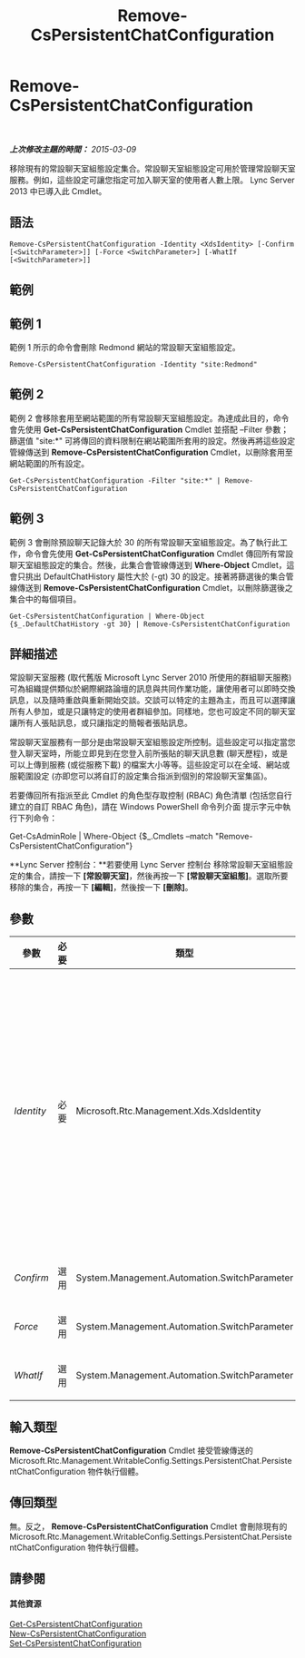 ﻿---
title: Remove-CsPersistentChatConfiguration
TOCTitle: Remove-CsPersistentChatConfiguration
ms:assetid: 5b71b66b-9b9b-4833-94b8-528260cd7589
ms:mtpsurl: https://technet.microsoft.com/zh-tw/library/JJ204927(v=OCS.15)
ms:contentKeyID: 49291032
ms.date: 08/10/2015
mtps_version: v=OCS.15
ms.translationtype: HT
---

# Remove-CsPersistentChatConfiguration

 

_**上次修改主題的時間：** 2015-03-09_

移除現有的常設聊天室組態設定集合。常設聊天室組態設定可用於管理常設聊天室服務。例如，這些設定可讓您指定可加入聊天室的使用者人數上限。 Lync Server 2013 中已導入此 Cmdlet。

## 語法

    Remove-CsPersistentChatConfiguration -Identity <XdsIdentity> [-Confirm [<SwitchParameter>]] [-Force <SwitchParameter>] [-WhatIf [<SwitchParameter>]]

## 範例

## 範例 1

範例 1 所示的命令會刪除 Redmond 網站的常設聊天室組態設定。

    Remove-CsPersistentChatConfiguration -Identity "site:Redmond"

## 範例 2

範例 2 會移除套用至網站範圍的所有常設聊天室組態設定。為達成此目的，命令會先使用 **Get-CsPersistentChatConfiguration** Cmdlet 並搭配 –Filter 參數；篩選值 "site:\*" 可將傳回的資料限制在網站範圍所套用的設定。然後再將這些設定管線傳送到 **Remove-CsPersistentChatConfiguration** Cmdlet，以刪除套用至網站範圍的所有設定。

    Get-CsPersistentChatConfiguration -Filter "site:*" | Remove-CsPersistentChatConfiguration

## 範例 3

範例 3 會刪除預設聊天記錄大於 30 的所有常設聊天室組態設定。為了執行此工作，命令會先使用 **Get-CsPersistentChatConfiguration** Cmdlet 傳回所有常設聊天室組態設定的集合。然後，此集合會管線傳送到 **Where-Object** Cmdlet，這會只挑出 DefaultChatHistory 屬性大於 (-gt) 30 的設定。接著將篩選後的集合管線傳送到 **Remove-CsPersistentChatConfiguration** Cmdlet，以刪除篩選後之集合中的每個項目。

    Get-CsPersistentChatConfiguration | Where-Object {$_.DefaultChatHistory -gt 30} | Remove-CsPersistentChatConfiguration

## 詳細描述

常設聊天室服務 (取代舊版 Microsoft Lync Server 2010 所使用的群組聊天服務) 可為組織提供類似於網際網路論壇的訊息與共同作業功能，讓使用者可以即時交換訊息，以及隨時重啟與重新開始交談。交談可以特定的主題為主，而且可以選擇讓所有人參加，或是只讓特定的使用者群組參加。同樣地，您也可設定不同的聊天室讓所有人張貼訊息，或只讓指定的簡報者張貼訊息。

常設聊天室服務有一部分是由常設聊天室組態設定所控制。這些設定可以指定當您登入聊天室時，所能立即見到在您登入前所張貼的聊天訊息數 (聊天歷程)，或是可以上傳到服務 (或從服務下載) 的檔案大小等等。這些設定可以在全域、網站或服範圍設定 (亦即您可以將自訂的設定集合指派到個別的常設聊天室集區)。

若要傳回所有指派至此 Cmdlet 的角色型存取控制 (RBAC) 角色清單 (包括您自行建立的自訂 RBAC 角色)，請在 Windows PowerShell 命令列介面 提示字元中執行下列命令：

Get-CsAdminRole | Where-Object {$\_.Cmdlets –match "Remove-CsPersistentChatConfiguration"}

**Lync Server 控制台：**若要使用 Lync Server 控制台 移除常設聊天室組態設定的集合，請按一下 **\[常設聊天室\]**，然後再按一下 **\[常設聊天室組態\]**。選取所要移除的集合，再按一下 **\[編輯\]**，然後按一下 **\[刪除\]**。

## 參數


<table>
<colgroup>
<col style="width: 25%" />
<col style="width: 25%" />
<col style="width: 25%" />
<col style="width: 25%" />
</colgroup>
<thead>
<tr class="header">
<th>參數</th>
<th>必要</th>
<th>類型</th>
<th>說明</th>
</tr>
</thead>
<tbody>
<tr class="odd">
<td><p><em>Identity</em></p></td>
<td><p>必要</p></td>
<td><p>Microsoft.Rtc.Management.Xds.XdsIdentity</p></td>
<td><p>要移除之常設聊天室組態設定的唯一識別碼。若要移除在網站範圍設定的設定集合，請使用類似下列的語法：</p>
<p>-Identity &quot;site:Redmond&quot;</p>
<p>若要移除在服務範圍設定的集合，請使用下列語法：</p>
<p>-Identity &quot;service:PersistentChatServer:atl-gc-001.litwareinc.com&quot;</p>
<p>請注意，Identity 參數不可使用萬用字元。</p>
<p>您也可以對全域設定集合執行 <strong>Remove-CsPersistentChatConfiguration</strong> Cmdlet。不過，在該情況下，將不會移除全域集合，而是將該集合中的所有屬性重設為其預設值。</p></td>
</tr>
<tr class="even">
<td><p><em>Confirm</em></p></td>
<td><p>選用</p></td>
<td><p>System.Management.Automation.SwitchParameter</p></td>
<td><p>在執行命令前先提示確認。</p></td>
</tr>
<tr class="odd">
<td><p><em>Force</em></p></td>
<td><p>選用</p></td>
<td><p>System.Management.Automation.SwitchParameter</p></td>
<td><p>隱藏執行命令時可能發生的非嚴重錯誤訊息。</p></td>
</tr>
<tr class="even">
<td><p><em>WhatIf</em></p></td>
<td><p>選用</p></td>
<td><p>System.Management.Automation.SwitchParameter</p></td>
<td><p>說明執行命令時若不實際執行命令的後果。</p></td>
</tr>
</tbody>
</table>


## 輸入類型

**Remove-CsPersistentChatConfiguration** Cmdlet 接受管線傳送的 Microsoft.Rtc.Management.WritableConfig.Settings.PersistentChat.PersistentChatConfiguration 物件執行個體。

## 傳回類型

無。反之， **Remove-CsPersistentChatConfiguration** Cmdlet 會刪除現有的 Microsoft.Rtc.Management.WritableConfig.Settings.PersistentChat.PersistentChatConfiguration 物件執行個體。

## 請參閱

#### 其他資源

[Get-CsPersistentChatConfiguration](get-cspersistentchatconfiguration.md)  
[New-CsPersistentChatConfiguration](new-cspersistentchatconfiguration.md)  
[Set-CsPersistentChatConfiguration](set-cspersistentchatconfiguration.md)

